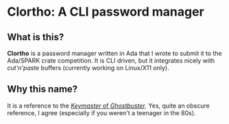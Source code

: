 # Clortho: A CLI password manager

## What is this?

**Clortho** is a password manager written in Ada that I wrote to submit it to the Ada/SPARK crate competition.  It is CLI driven, but it integrates nicely with _cut'n'paste_ buffers (currently working on Linux/X11 only). 

## Why this name?
It is a reference to the [_Keymaster_ of _Ghostbuster_](https://en.wikipedia.org/wiki/List_of_Ghostbusters_characters#The_Terror_Dogs:_Zuul_The_Gatekeeper_and_Vinz_Clortho_The_Keymaster).  Yes, quite an obscure reference, I agree (especially if you weren't a teenager in the  80s).
